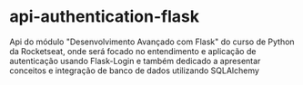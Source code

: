# api-authentication-flask
Api do módulo "Desenvolvimento Avançado com Flask" do curso de Python da Rocketseat, onde será focado no entendimento e aplicação de autenticação usando Flask-Login e também dedicado a apresentar conceitos e integração de banco de dados utilizando SQLAlchemy
